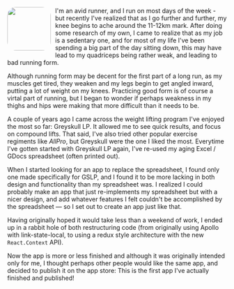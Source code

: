 <img src="https://dangertechnologies.com/projects/gslp/icon.png" width="100px" align="left" style="margin-right: 10px; margin-bottom: 10px; border-radius: 20%;"/> I'm an avid runner, and I run on most days of the week - but recently I've realized that as I go further and further, my knee begins to ache around the 11-12km mark. After doing some research of my own, I came to realize that as my job is a sedentary one, and for most of my life I've been spending a big part of the day sitting down, this may have lead to my quadriceps being rather weak, and leading to bad running form.

Although running form may be decent for the first part of a long run, as my muscles get tired, they weaken and my legs begin to get angled inward, putting a lot of weight on my knees. Practicing good form is of course a virtal part of running, but I began to wonder if perhaps weakness in my thighs and hips were making that more difficult than it needs to be.

A couple of years ago I came across the weight lifting program I've enjoyed the most so far: Greyskull LP. It allowed me to see quick results, and focus on compound lifts. That said, I've also tried other popular exercise regiments like _AllPro_, but Greyskull were the one I liked the most. Everytime I've gotten started with Greyskull LP again, I've re-used my aging Excel / GDocs spreadsheet (often printed out).

When I started looking for an app to replace the spreadsheet, I found only one made specifically for GSLP, and I found it to be more lacking in both design and functionality than my spreadsheet was. I realized I could probably make an app that just re-implements my spreadsheet but with a nicer design, and add whatever features I felt couldn't be accomplished by the spreadsheet — so I set out to create an app just like that.

Having originally hoped it would take less than a weekend of work, I ended up in a rabbit hole of both restructuring code (from originally using Apollo with link-state-local, to using a redux style architecture with the new `React.Context` API).

Now the app is more or less finished and although it was originally intended only for me, I thought perhaps other people would like the same app, and decided to publish it on the app store: This is the first app I've actually finished and published!
